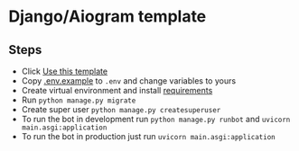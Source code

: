 # Django/Aiogram template

## Steps

- Click [Use this template](https://github.com/malikovss/django-aiogram/generate)
- Copy [.env.example](.env.example) to `.env` and change variables to yours
- Create virtual environment and install [requirements](requirements.txt)
- Run `python manage.py migrate`
- Create super user `python manage.py createsuperuser`
- To run the bot in development run `python manage.py runbot` and `uvicorn main.asgi:application`
- To run the bot in production just run `uvicorn main.asgi:application`
